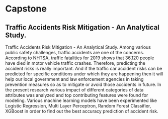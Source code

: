 # Capstone
## Traffic Accidents Risk Mitigation - An Analytical Study.

Traffic Accidents Risk Mitigation - An Analytical Study. Among various public safety challenges, traffic accidents are one of the concerns. According to NHTSA, traffic fatalities for 2019 shows that 36,120 people have died in motor vehicle traffic crashes. Therefore, predicting the accident risks is really important. And if the traffic car accident risks can be predicted for specific conditions under which they are happening then it will help our local government and law enforcement agencies in taking prevention measures so as to mitigate or avoid those accidents in future. In the present research various impact of different categories of data attributes was analyzed and top contributing features were found for modeling. Various machine learning models have been experimented like Logistic Regression, Multi Layer Perceptron, Random Forest Classifier, XGBoost in order to find out the best accuracy prediction of accident risk. 
